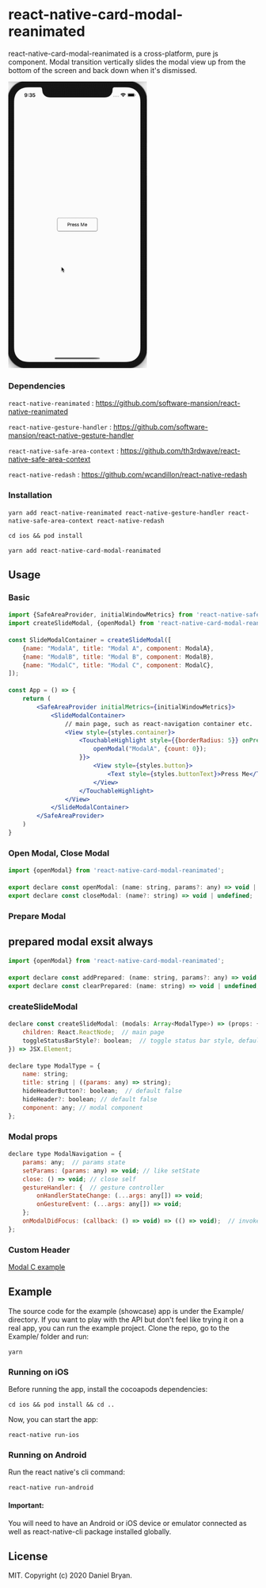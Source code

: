 # react-native-card-modal-reanimated
react-native-card-modal-reanimated is a cross-platform, pure js component. Modal transition vertically slides the modal view up from the bottom of the screen and back down when it's dismissed.

<img width="280" src='https://raw.githubusercontent.com/13773753970/images/master/bottom-button.gif'/>

### Dependencies

`react-native-reanimated` : https://github.com/software-mansion/react-native-reanimated

`react-native-gesture-handler` : https://github.com/software-mansion/react-native-gesture-handler

`react-native-safe-area-context` : https://github.com/th3rdwave/react-native-safe-area-context

`react-native-redash` : https://github.com/wcandillon/react-native-redash

### Installation
```
yarn add react-native-reanimated react-native-gesture-handler react-native-safe-area-context react-native-redash
```
```
cd ios && pod install
```
```
yarn add react-native-card-modal-reanimated
```

## Usage

### Basic

```jsx
import {SafeAreaProvider, initialWindowMetrics} from 'react-native-safe-area-context';
import createSlideModal, {openModal} from 'react-native-card-modal-reanimated';

const SlideModalContainer = createSlideModal([
    {name: "ModalA", title: "Modal A", component: ModalA},
    {name: "ModalB", title: "Modal B", component: ModalB},
    {name: "ModalC", title: "Modal C", component: ModalC},
]);

const App = () => {
    return (
        <SafeAreaProvider initialMetrics={initialWindowMetrics}>
            <SlideModalContainer>
                // main page, such as react-navigation container etc.
                <View style={styles.container}>
                    <TouchableHighlight style={{borderRadius: 5}} onPress={() => {
                        openModal("ModalA", {count: 0});
                    }}>
                        <View style={styles.button}>
                            <Text style={styles.buttonText}>Press Me</Text>
                        </View>
                    </TouchableHighlight>
                </View>
            </SlideModalContainer>
        </SafeAreaProvider>
    )
}
```

### Open Modal, Close Modal

```jsx
import {openModal} from 'react-native-card-modal-reanimated';

export declare const openModal: (name: string, params?: any) => void | undefined;
export declare const closeModal: (name?: string) => void | undefined;
```

### Prepare Modal
## prepared modal exsit always

```jsx
import {openModal} from 'react-native-card-modal-reanimated';

export declare const addPrepared: (name: string, params?: any) => void | undefined;
export declare const clearPrepared: (name: string) => void | undefined;
```

### createSlideModal
```jsx
declare const createSlideModal: (modals: Array<ModalType>) => (props: {
    children: React.ReactNode;  // main page
    toggleStatusBarStyle?: boolean;  // toggle status bar style, default true
}) => JSX.Element;

declare type ModalType = {
    name: string;
    title: string | ((params: any) => string);
    hideHeaderButton?: boolean;  // default false
    hideHeader?: boolean; // default false
    component: any; // modal component
};
```

### Modal props
```jsx
declare type ModalNavigation = {
    params: any;  // params state
    setParams: (params: any) => void; // like setState
    close: () => void; // close self
    gestureHandler: {  // gesture controller
        onHandlerStateChange: (...args: any[]) => void;
        onGestureEvent: (...args: any[]) => void;
    };
    onModalDidFocus: (callback: () => void) => (() => void);  // invoke callback on modal did focus
};
```

### Custom Header
[Modal C example](https://github.com/13773753970/react-native-card-modal-reanimated/)

## Example

The source code for the example (showcase) app is under the Example/ directory. If you want to play with the API but don't feel like trying it on a real app, you can run the example project. Clone the repo, go to the Example/ folder and run:

```
yarn
```

### Running on iOS

Before running the app, install the cocoapods dependencies:

```
cd ios && pod install && cd ..
```

Now, you can start the app:

```
react-native run-ios
```

### Running on Android

Run the react native's cli command:

```
react-native run-android
```

#### Important: 
You will need to have an Android or iOS device or emulator connected as well as react-native-cli package installed globally.

## License

MIT. Copyright (c) 2020 Daniel Bryan.

